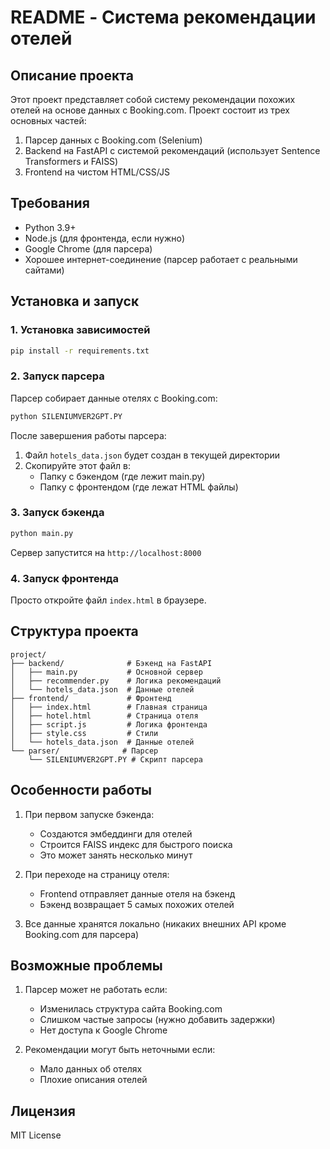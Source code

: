 # README - Система рекомендации отелей

## Описание проекта
Этот проект представляет собой систему рекомендации похожих отелей на основе данных с Booking.com. Проект состоит из трех основных частей:
1. Парсер данных с Booking.com (Selenium)
2. Backend на FastAPI с системой рекомендаций (использует Sentence Transformers и FAISS)
3. Frontend на чистом HTML/CSS/JS

## Требования
- Python 3.9+
- Node.js (для фронтенда, если нужно)
- Google Chrome (для парсера)
- Хорошее интернет-соединение (парсер работает с реальными сайтами)

## Установка и запуск

### 1. Установка зависимостей
```bash
pip install -r requirements.txt
```

### 2. Запуск парсера
Парсер собирает данные отелях с Booking.com:
```bash
python SILENIUMVER2GPT.PY
```

После завершения работы парсера:
1. Файл `hotels_data.json` будет создан в текущей директории
2. Скопируйте этот файл в:
   - Папку с бэкендом (где лежит main.py)
   - Папку с фронтендом (где лежат HTML файлы)

### 3. Запуск бэкенда
```bash
python main.py
```
Сервер запустится на `http://localhost:8000`

### 4. Запуск фронтенда
Просто откройте файл `index.html` в браузере.

## Структура проекта
```
project/
├── backend/              # Бэкенд на FastAPI
│   ├── main.py           # Основной сервер
│   ├── recommender.py    # Логика рекомендаций
│   └── hotels_data.json  # Данные отелей
├── frontend/             # Фронтенд
│   ├── index.html        # Главная страница
│   ├── hotel.html        # Страница отеля
│   ├── script.js         # Логика фронтенда
│   ├── style.css         # Стили
│   └── hotels_data.json  # Данные отелей
└── parser/              # Парсер
    └── SILENIUMVER2GPT.PY # Скрипт парсера
```

## Особенности работы
1. При первом запуске бэкенда:
   - Создаются эмбеддинги для отелей
   - Строится FAISS индекс для быстрого поиска
   - Это может занять несколько минут

2. При переходе на страницу отеля:
   - Frontend отправляет данные отеля на бэкенд
   - Бэкенд возвращает 5 самых похожих отелей

3. Все данные хранятся локально (никаких внешних API кроме Booking.com для парсера)

## Возможные проблемы
1. Парсер может не работать если:
   - Изменилась структура сайта Booking.com
   - Слишком частые запросы (нужно добавить задержки)
   - Нет доступа к Google Chrome

2. Рекомендации могут быть неточными если:
   - Мало данных об отелях
   - Плохие описания отелей

## Лицензия
MIT License
